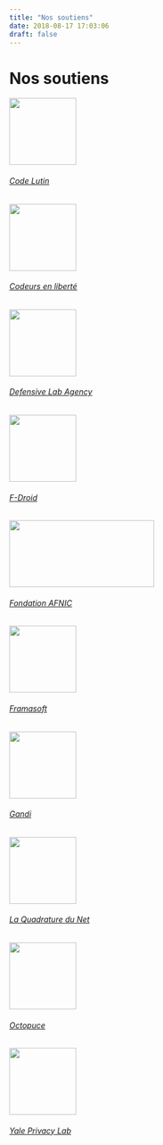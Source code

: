 ```yaml
---
title: "Nos soutiens"
date: 2018-08-17 17:03:06
draft: false
---
```


# Nos soutiens

<div class="row justify-content-md-center">
    <div class="col-lg-4 col-sm-6 text-center">
        <a href="https://www.codelutin.com/">
            <img src="/media/partners/logo-code-lutin.svg" width="120px" height="120px" class="mt-3 ml-auto mr-auto"/>
            <div class="card-body">
                <h6 class="card-title">Code Lutin</h6>
            </div>
        </a>
    </div>
    <div class="col-lg-4 col-sm-6 text-center">
        <a href="https://www.codeursenliberté.fr/">
            <img src="/media/partners/codeurs-en-liberte.svg" width="120px" height="120px"class="mt-3 ml-auto mr-auto"/>
            <div class="card-body">
                <h6 class="card-title">Codeurs en liberté</h6>
            </div>
        </a>
    </div>
    <div class="col-lg-4 col-sm-6 text-center">
        <a href="https://defensive-lab.agency/">
            <img src="/media/partners/logo_DLA.svg" width="120px" height="120px"class="mt-3 ml-auto mr-auto"/>
            <div class="card-body">
                <h6 class="card-title">Defensive Lab Agency</h6>
            </div>
        </a>
    </div>
    <div class="col-lg-4 col-sm-6 text-center">
        <a href="https://f-droid.org/">
            <img src="/media/partners/fdroid.svg" width="120px" height="120px" class="mt-3 ml-auto mr-auto"/>
            <div class="card-body">
                <h6 class="card-title">F-Droid</h6>
            </div>
        </a>
    </div>
    <div class="col-lg-4 col-sm-6 text-center">
        <a href="https://www.fondation-afnic.fr">
            <img src="/media/partners/fondation-Afnic.png" width="260px" height="120px"class="mt-3 ml-auto mr-auto"/>
            <div class="card-body">
                <h6 class="card-title">Fondation AFNIC</h6>
            </div>
        </a>
    </div>
    <div class="col-lg-4 col-sm-6 text-center">
        <a href="https://framasoft.org/">
            <img src="/media/partners/framasoft.png" width="120px" height="120px" class="mt-3 ml-auto mr-auto"/>
            <div class="card-body">
                <h6 class="card-title">Framasoft</h6>
            </div>
        </a>
    </div>
    <div class="col-lg-4 col-sm-6 text-center">
        <a href="https://www.gandi.net/">
            <img src="/media/partners/gandi.png" width="120px" height="120px" class="mt-3 ml-auto mr-auto"/>
            <div class="card-body">
                <h6 class="card-title">Gandi</h6>
            </div>
        </a>
    </div>
    <div class="col-lg-4 col-sm-6 text-center">
        <a href="https://www.laquadrature.net/">
            <img src="/media/partners/lqdn.svg" width="120px" height="120px" class="mt-3 ml-auto mr-auto"/>
            <div class="card-body">
                <h6 class="card-title">La Quadrature du Net</h6>
            </div>
        </a>
    </div>
    <div class="col-lg-4 col-sm-6 text-center">
        <a href="https://www.octopuce.fr/">
            <img src="/media/partners/octopuce.svg" width="120px" height="120px" class="mt-3 ml-auto mr-auto"/>
            <div class="card-body">
                <h6 class="card-title">Octopuce</h6>
            </div>
        </a>
    </div>
    <div class="col-lg-4 col-sm-6 text-center">
        <a href="https://privacylab.yale.edu/">
            <img src="/media/partners/yale-privacy-lab.png" width="120px" height="120px" class="mt-3 ml-auto mr-auto"/>
            <div class="card-body">
                <h6 class="card-title">Yale Privacy Lab</h6>
            </div>
        </a>
    </div>
</div>

